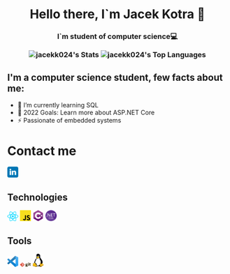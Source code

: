 <h1 align="center">Hello there, I`m Jacek Kotra 👋</h1>
<h3 align="center">I`m student of computer science💻</br> 


<p align="center">

![jacekk024's Stats](https://github-readme-stats.vercel.app/api?username=jacekk024&theme=vue&show_icons=true&hide_border=false&count_private=true)
![jacekk024's Top Languages](https://github-readme-stats.vercel.app/api/top-langs/?username=jacekk024&theme=vue&show_icons=true&hide_border=false&layout=compact)
</p>


## I'm a computer science student, few facts about me:

- 🌱 I’m currently learning SQL
- 🥅 2022 Goals: Learn more about ASP.NET Core
- ⚡ Passionate of embedded systems

# Contact me

<div>
  <a href="https://www.linkedin.com/in/jacek-kotra-103584249/" target="_blank" rel="noopener noreferrer"><img src ="./images/linkedin-logo.svg" alt="LinkedIn logo" width="5%" title='LinkedIn'/></a>
</div>

## Technologies

<div>
    <a href="https://pl.legacy.reactjs.org" target="_blank"><img src ="./images/react.svg" alt="React logo" width="5%" title='React'/></a>
    <a href="https://www.javascript.com" target="_blank"><img src ="./images/javascript.svg" alt="JavaScript logo" width="5%" title='JavaScript'/></a>
    <a href="https://learn.microsoft.com/pl-pl/dotnet/csharp/" target="_blank"><img src ="./images/cs.svg" alt="Csharp logo" width="5%" title='Csharp'/></a>
    <a href="https://dotnet.microsoft.com/en-us/download" target="_blank"><img src ="./images/NET_Core_Logo.svg" alt=".NET Core logo" width="5%" title='.NET Core'/></a>
</div>

## Tools

<div>
    <a href="https://code.visualstudio.com/" target="_blank"><img src ="./images/visual-studio-code.svg" alt="VS Code logo" width="5%" title='Visual Studio Code'/></a>
    <a href="https://git-scm.com/" target="_blank"><img src ="./images/git.svg" alt="Git logo" width="5%" title='Git'/></a>
    <a href="https://www.linux.org/" target="_blank"><img src ="./images/linux.svg" alt="Linux logo" width="5%" title='Linux'/></a>
</div>

